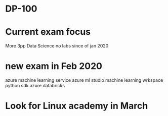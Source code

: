 # DP-100

# Current exam focus
More 3pp Data Science
no labs since of jan 2020

# new exam in Feb 2020
azure machine learning service
azure ml studio
machine learning wrkspace
python sdk
azure databricks

# Look for Linux academy in March 
